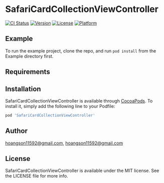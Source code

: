 # SafariCardCollectionViewController

[![CI Status](https://img.shields.io/travis/hoangson11592@gmail.com/SafariCardCollectionViewController.svg?style=flat)](https://travis-ci.org/hoangson11592@gmail.com/SafariCardCollectionViewController)
[![Version](https://img.shields.io/cocoapods/v/SafariCardCollectionViewController.svg?style=flat)](https://cocoapods.org/pods/SafariCardCollectionViewController)
[![License](https://img.shields.io/cocoapods/l/SafariCardCollectionViewController.svg?style=flat)](https://cocoapods.org/pods/SafariCardCollectionViewController)
[![Platform](https://img.shields.io/cocoapods/p/SafariCardCollectionViewController.svg?style=flat)](https://cocoapods.org/pods/SafariCardCollectionViewController)

## Example

To run the example project, clone the repo, and run `pod install` from the Example directory first.

## Requirements

## Installation

SafariCardCollectionViewController is available through [CocoaPods](https://cocoapods.org). To install
it, simply add the following line to your Podfile:

```ruby
pod 'SafariCardCollectionViewController'
```

## Author

hoangson11592@gmail.com, hoangson11592@gmail.com

## License

SafariCardCollectionViewController is available under the MIT license. See the LICENSE file for more info.
